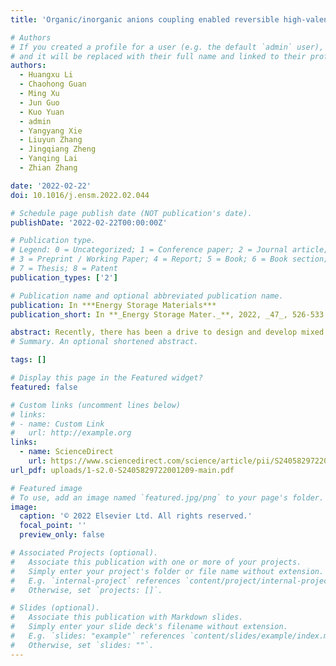 ```yaml
---
title: 'Organic/inorganic anions coupling enabled reversible high-valent redox in vanadium-based polyanionic compound'

# Authors
# If you created a profile for a user (e.g. the default `admin` user), write the username (folder name) here
# and it will be replaced with their full name and linked to their profile.
authors:
  - Huangxu Li
  - Chaohong Guan
  - Ming Xu
  - Jun Guo
  - Kuo Yuan
  - admin
  - Yangyang Xie
  - Liuyun Zhang
  - Jingqiang Zheng
  - Yanqing Lai
  - Zhian Zhang 

date: '2022-02-22'
doi: 10.1016/j.ensm.2022.02.044

# Schedule page publish date (NOT publication's date).
publishDate: '2022-02-22T00:00:00Z'

# Publication type.
# Legend: 0 = Uncategorized; 1 = Conference paper; 2 = Journal article;
# 3 = Preprint / Working Paper; 4 = Report; 5 = Book; 6 = Book section;
# 7 = Thesis; 8 = Patent
publication_types: ['2']

# Publication name and optional abbreviated publication name.
publication: In ***Energy Storage Materials***
publication_short: In **_Energy Storage Mater._**, 2022, _47_, 526‑533

abstract: Recently, there has been a drive to design and develop mixed polyanion compounds for positive electrode applications in sodium-ion batteries (SIBs) due to their high-valent redox, robust electrode framework and good safety. Although advances have been made, the exploration of new electrode materials and fundamental understanding of working mechanisms have been lacking. Here, we report a low-temperature synthesis of an organic/inorganic anions coupled Na2(VO)2(HPO4)2(C2O4) polyanionic compound (noted as NVPC), which exhibits a distinctive layered structure. The structure is able to stabilize reversible high-valent redox of V4+/5+, thereby the NVPC shows a moderate reversible capacity of 105 mA h g−1 at 0.1 C and a high redox potential around 4.00/3.80 V vs. Na/Na+, which is larger than the NaVOPO4. The enhanced Na+ diffusion capability and reduced band gap in NVPC is experimentally demonstrated by galvanostatic intermittent titration technique and theoretically validated by calculations. Besides, a small volume change (1.36%) of NVPC electrode during intercalation reaction is unambiguously demonstrated by diffraction and nanoscale structural analysis. Generally, our studies highlight that coupling organic/inorganic anions in polyanionic compounds is a practical strategy to stabilize high-valent redox center for developing high energy density SIB cathode materials.
# Summary. An optional shortened abstract.

tags: []

# Display this page in the Featured widget?
featured: false

# Custom links (uncomment lines below)
# links:
# - name: Custom Link
#   url: http://example.org
links:
  - name: ScienceDirect
    url: https://www.sciencedirect.com/science/article/pii/S2405829722001209
url_pdf: uploads/1-s2.0-S2405829722001209-main.pdf

# Featured image
# To use, add an image named `featured.jpg/png` to your page's folder.
image:
  caption: '© 2022 Elsevier Ltd. All rights reserved.'
  focal_point: ''
  preview_only: false

# Associated Projects (optional).
#   Associate this publication with one or more of your projects.
#   Simply enter your project's folder or file name without extension.
#   E.g. `internal-project` references `content/project/internal-project/index.md`.
#   Otherwise, set `projects: []`.

# Slides (optional).
#   Associate this publication with Markdown slides.
#   Simply enter your slide deck's filename without extension.
#   E.g. `slides: "example"` references `content/slides/example/index.md`.
#   Otherwise, set `slides: ""`.
---
```



